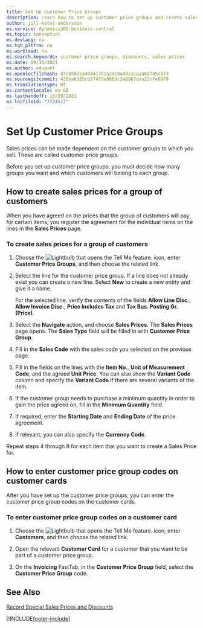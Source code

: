 ```yaml
---
title: Set Up Customer Price Groups
description: Learn how to set up customer price groups and create sales prices for those groups.
author: jill-kotel-andersson
ms.service: dynamics365-business-central
ms.topic: conceptual
ms.devlang: na
ms.tgt_pltfrm: na
ms.workload: na
ms.search.keywords: customer price groups, discounts, sales prices
ms.date: 09/30/2021
ms.author: edupont
ms.openlocfilehash: d7c658dea40441791a2dc8adda1ca2a8d745c973
ms.sourcegitcommit: 428ba6385cb27475e8803c2a8967daa22cfe8879
ms.translationtype: HT
ms.contentlocale: en-GB
ms.lasthandoff: 10/29/2021
ms.locfileid: "7724517"
---
```

# <a name="set-up-customer-price-groups"></a>Set Up Customer Price Groups
  
Sales prices can be made dependent on the customer groups to which you sell. These are called customer price groups.

Before you set up customer price groups, you must decide how many groups you want and which customers will belong to each group.  

## <a name="how-to-create-sales-prices-for-a-group-of-customers"></a>How to create sales prices for a group of customers  

When you have agreed on the prices that the group of customers will pay for certain items, you register the agreement for the individual items on the lines in the **Sales Prices** page.

### <a name="to-create-sales-prices-for-a-group-of-customers"></a>To create sales prices for a group of customers

1. Choose the ![Lightbulb that opens the Tell Me feature.](media/ui-search/search_small.png "Tell me what you want to do") icon, enter **Customer Price Groups**, and then choose the related link.  

2. Select the line for the customer price group. If a line does not already exist you can create a new line. Select **New** to create a new entity and give it a name.  
    
    For the selected line, verify the contents of the fields **Allow Line Disc.**, **Allow Invoice Disc.**, **Price Includes Tax** and **Tax Bus. Posting Gr. (Price)**. 
  
3. Select the **Navigate** action, and choose **Sales Prices**. The **Sales Prices** page opens. The **Sales Type** field will be filled in with **Customer Price Group**.  
  
4. Fill in the **Sales Code** with the sales code you selected on the previous page.  
  
5. Fill in the fields on the lines with the **Item No.**, **Unit of Measurement Code**, and the agreed **Unit Price**. You can also show the **Variant Code** column and specify the **Variant Code** if there are several variants of the item.  
  
6. If the customer group needs to purchase a minimum quantity in order to gain the price agreed on, fill in the **Minimum Quantity** field.  

7. If required, enter the **Starting Date** and **Ending Date** of the price agreement.  
  
8. If relevant, you can also specify the **Currency Code**.

Repeat steps 4 through 8 for each item that you want to create a Sales Price for.

## <a name="how-to-enter-customer-price-group-codes-on-customer-cards"></a>How to enter customer price group codes on customer cards  

After you have set up the customer price groups, you can enter the customer price group codes on the customer cards.

### <a name="to-enter-customer-price-group-codes-on-a-customer-card"></a>To enter customer price group codes on a customer card  

1. Choose the ![Lightbulb that opens the Tell Me feature.](media/ui-search/search_small.png "Tell me what you want to do") icon, enter **Customers**, and then choose the related link.  

2. Open the relevant **Customer Card** for a customer that you want to be part of a customer price group.  

3. On the **Invoicing** FastTab, in the **Customer Price Group** field, select the **Customer Price Group** code.  


## <a name="see-also"></a>See Also

[Record Special Sales Prices and Discounts](sales-how-record-sales-price-discount-payment-agreements.md)  

[!INCLUDE[footer-include](includes/footer-banner.md)]
